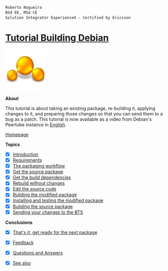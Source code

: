 ```
Roberto Nogueira  
BSd EE, MSd CE
Solution Integrator Experienced - Certified by Ericsson
```
# [Tutorial Building Debian](https://github.com/enogrob/tutorial-building-debian)

![tutorial image](images/tutorial.png)

**About**

This tutorial is about taking an existing package, re-building it, applying changes to it, and preparing those changes so that you can send them to a bug as a patch. This tutorial is now available as a video from Debian's Peertube instance in [English](https://peertube.debian.social/w/ceb19fea-a2ad-4e19-b783-19c6fd7d40da).

[Homepage](https://wiki.debian.org/BuildingTutorial)

**Topics**

* [x] [Introduction](https://wiki.debian.org/BuildingTutorial#Introduction)
* [X] [Requirements](https://wiki.debian.org/Packaging/Pre-Requisites/Virtual-Machine)
* [x] [The packaging workflow](https://wiki.debian.org/BuildingTutorial#The_packaging_workflow)
* [x] [Get the source package](https://wiki.debian.org/BuildingTutorial#Get_the_source_package)
* [x] [Get the build dependencies](https://wiki.debian.org/BuildingTutorial#Get_the_build_dependencies)
* [x] [Rebuild without changes](https://wiki.debian.org/BuildingTutorial#Rebuild_without_changes)
* [x] [Edit the source code](https://wiki.debian.org/BuildingTutorial#Edit_the_source_code)
* [x] [Building the modified package](https://wiki.debian.org/BuildingTutorial#Building_the_modified_package)
* [x] [Installing and testing the modified package](https://wiki.debian.org/BuildingTutorial#Installing_and_testing_the_modified_package)
* [x] [Building the source package](https://wiki.debian.org/BuildingTutorial#Building_the_source_package)
* [x] [Sending your changes to the BTS](https://wiki.debian.org/BuildingTutorial#Sending_your_changes_to_the_BTS)

**Conclusions**

* [x] [That's it, get ready for the next package](https://wiki.debian.org/BuildingTutorial#That.27s_it.2C_get_ready_for_the_next_package)
* [x] [Feedback](https://wiki.debian.org/BuildingTutorial#Feedback)
* [x] [Questions and Answers](https://wiki.debian.org/BuildingTutorial#Questions_and_Answers)
* [x] [See also](https://wiki.debian.org/BuildingTutorial#See_also)

